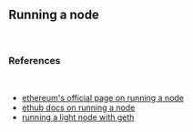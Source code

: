 ## Running a node

<br>

### References

<br>

* [ethereum's official page on running a node](https://ethereum.org/en/run-a-node/)
* [ethub docs on running a node](https://docs.ethhub.io/using-ethereum/running-an-ethereum-node/)
* [running a light node with geth](https://ethereum.org/en/developers/tutorials/run-light-node-geth/)
